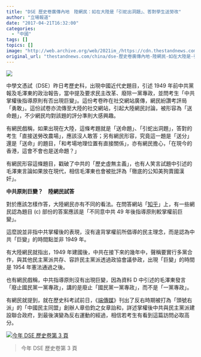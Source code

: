 ```yaml
---
title: "DSE 歷史卷廣傳內地　陸網民：如在大陸是「引蛇出洞題」、答對學生送勞改"
author: "立場報道"
date: "2017-04-21T16:32:00"
categories:
  - "中國"
tags: []
topics: []
image: "http://web.archive.org/web/2021im_/https://cdn.thestandnews.com/media/photos/cache/dse-05_laTP9_1200x0.png"
original_url: "thestandnews.com/china/dse-歷史卷廣傳內地-陸網民-如在大陸是-引蛇出洞題-答對學生送勞改"
---
```

![](http://web.archive.org/web/2021im_/https://cdn.thestandnews.com/media/photos/cache/dse-05_laTP9_1200x0.png)

中學文憑試（DSE）昨日考歷史科，出現中國近代史題目，引述 1949 年前中共黨報及毛澤東的政治報告，當中提及要求民主改革、廢除一黨專政，並問考生「中共掌權後指導原則有否出現巨變」。這份考卷昨在社交網站廣傳，網民紛讚考評局「勇敢」。這份試卷亦流傳至大陸的社交網站，引起大陸網民討論，被形容為「送命題」，不少網民均對該題的評分準則大感興趣。

有網民戲稱，如果出現在大陸，這條考題就是「送命題」、「引蛇出洞題」，答對的考生「直接送勞改農場」，應該沒人敢答；另有網民形容，究竟這一題是「送分」還是「送命」的題目，「和考場地理位置有直接關係」，亦有網民擔心，「在現今的香港，這會不會也是送命題？」

有網民形容這條題目，戳破了中共的「歷史虛無主義」，也有人笑言試題中引述的毛澤東言論如果放在現代，相信毛澤東也會被批評為「徹底的公知美狗賣國漢奸」。

**中共原則巨變？　陸網民試答**

對於應該怎樣作答，大陸網民亦有不同的看法。在問答網站「[知乎](http://web.archive.org/web/20210628162814/https://zhuanlan.zhihu.com/p/26479077)」上，有一些網民認為題目 (c) 部份的答案應該是「不同意中共 49 年後指導原則較掌權前巨變」。

這麼說並非指中共掌權後的表現，沒有違背掌權前所倡導的民主理念，而是認為中共「巨變」的時間點並非 1949 年。

有大陸網民就指出，1949 年建國後，中共在接下來的幾年中，聲稱要實行多黨合作，與其他民主黨派共存、容許民主黨派透過政協會議參政，出現「巨變」的時間是 1954 年憲法通過之後。

也有網民戲稱，中共指導原則沒有出現巨變，因為資料 D 中引述的毛澤東發言「廢止國民黨一黨專政」，講的是廢止「國民黨一黨專政」，而不是「一黨專政」。

有網民就提到，就在歷史科考試前日，《[端傳媒](http://web.archive.org/web/20210628162814/https://theinitium.com/article/20170418-mainland-zhangyihe/)》刊出了反右時期被打為「頭號右派」的「中國民主同盟」創辦人章伯鈞之女章詒和，詳述掌權後中共與民主黨派建設聯合政府，到最後演變為反右運動的經過，相信若考生有看到這篇訪問必取高分。

[![今年 DSE 歷史卷第 3 頁](http://web.archive.org/web/2021im_/https://cdn.thestandnews.com/media/photos/cache/jaklsdjaklsjdlajsdkas_2OP0I_1200x0.JPG)](http://web.archive.org/web/20210628162814/https://cdn.thestandnews.com/media/photos/cache/jaklsdjaklsjdlajsdkas_2OP0I_1200x0.JPG)

> 今年 DSE 歷史卷第 3 頁